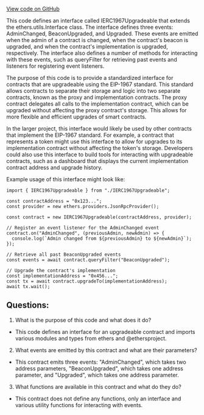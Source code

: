 [View code on GitHub](zoo-labs/zoo/blob/master/contracts/types/IERC1967Upgradeable.d.ts)

This code defines an interface called IERC1967Upgradeable that extends the ethers.utils.Interface class. The interface defines three events: AdminChanged, BeaconUpgraded, and Upgraded. These events are emitted when the admin of a contract is changed, when the contract's beacon is upgraded, and when the contract's implementation is upgraded, respectively. The interface also defines a number of methods for interacting with these events, such as queryFilter for retrieving past events and listeners for registering event listeners.

The purpose of this code is to provide a standardized interface for contracts that are upgradeable using the EIP-1967 standard. This standard allows contracts to separate their storage and logic into two separate contracts, known as the proxy and implementation contracts. The proxy contract delegates all calls to the implementation contract, which can be upgraded without affecting the proxy contract's storage. This allows for more flexible and efficient upgrades of smart contracts.

In the larger project, this interface would likely be used by other contracts that implement the EIP-1967 standard. For example, a contract that represents a token might use this interface to allow for upgrades to its implementation contract without affecting the token's storage. Developers could also use this interface to build tools for interacting with upgradeable contracts, such as a dashboard that displays the current implementation contract address and upgrade history.

Example usage of this interface might look like:

```
import { IERC1967Upgradeable } from "./IERC1967Upgradeable";

const contractAddress = "0x123...";
const provider = new ethers.providers.JsonRpcProvider();

const contract = new IERC1967Upgradeable(contractAddress, provider);

// Register an event listener for the AdminChanged event
contract.on("AdminChanged", (previousAdmin, newAdmin) => {
  console.log(`Admin changed from ${previousAdmin} to ${newAdmin}`);
});

// Retrieve all past BeaconUpgraded events
const events = await contract.queryFilter("BeaconUpgraded");

// Upgrade the contract's implementation
const implementationAddress = "0x456...";
const tx = await contract.upgradeTo(implementationAddress);
await tx.wait();
```
## Questions: 
 1. What is the purpose of this code and what does it do?
- This code defines an interface for an upgradeable contract and imports various modules and types from ethers and @ethersproject.

2. What events are emitted by this contract and what are their parameters?
- This contract emits three events: "AdminChanged", which takes two address parameters, "BeaconUpgraded", which takes one address parameter, and "Upgraded", which takes one address parameter.

3. What functions are available in this contract and what do they do?
- This contract does not define any functions, only an interface and various utility functions for interacting with events.